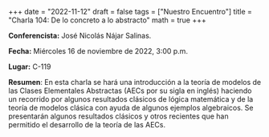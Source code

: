 +++
date  = "2022-11-12"
draft = false
tags  = ["Nuestro Encuentro"]
title = "Charla 104: De lo concreto a lo abstracto"
math  = true
+++


**Conferencista:**  José Nicolás Nájar Salinas. 

**Fecha:** Miércoles 16 de noviembre de 2022, 3:00 p.m.

**Lugar:** C-119

**Resumen**: En esta charla se hará una introducción a la teoría de modelos de las Clases Elementales Abstractas (AECs por su sigla en inglés) haciendo un recorrido por algunos resultados clásicos de lógica matemática y de la teoría de modelos clásica con ayuda de algunos ejemplos algebraicos. Se presentarán algunos resultados clásicos y otros recientes que han permitido el desarrollo de la teoría de las AECs.
